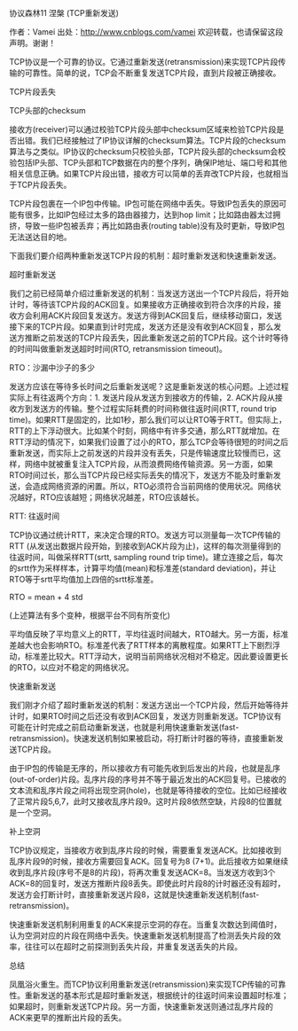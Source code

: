 协议森林11 涅槃 (TCP重新发送)

作者：Vamei 出处：http://www.cnblogs.com/vamei 欢迎转载，也请保留这段声明。谢谢！

 

TCP协议是一个可靠的协议。它通过重新发送(retransmission)来实现TCP片段传输的可靠性。简单的说，TCP会不断重复发送TCP片段，直到片段被正确接收。

 

TCP片段丢失

 

TCP头部的checksum

接收方(receiver)可以通过校验TCP片段头部中checksum区域来检验TCP片段是否出错。我们已经接触过了IP协议详解的checksum算法。TCP片段的checksum算法与之类似。IP协议的checksum只校验头部，TCP片段头部的checksum会校验包括IP头部、TCP头部和TCP数据在内的整个序列，确保IP地址、端口号和其他相关信息正确。如果TCP片段出错，接收方可以简单的丢弃改TCP片段，也就相当于TCP片段丢失。

TCP片段包裹在一个IP包中传输。IP包可能在网络中丢失。导致IP包丢失的原因可能有很多，比如IP包经过太多的路由器接力，达到hop
limit；比如路由器太过拥挤，导致一些IP包被丢弃；再比如路由表(routing table)没有及时更新，导致IP包无法送达目的地。

下面我们要介绍两种重新发送TCP片段的机制：超时重新发送和快速重新发送。 

 

超时重新发送

我们之前已经简单介绍过重新发送的机制：当发送方送出一个TCP片段后，将开始计时，等待该TCP片段的ACK回复。如果接收方正确接收到符合次序的片段，接收方会利用ACK片段回复发送方。发送方得到ACK回复后，继续移动窗口，发送接下来的TCP片段。如果直到计时完成，发送方还是没有收到ACK回复，那么发送方推断之前发送的TCP片段丢失，因此重新发送之前的TCP片段。这个计时等待的时间叫做重新发送超时时间(RTO,
retransmission timeout)。

 

RTO：沙漏中沙子的多少

发送方应该在等待多长时间之后重新发送呢？这是重新发送的核心问题。上述过程实际上有往返两个方向：1.
发送片段从发送方到接收方的传输，2. ACK片段从接收方到发送方的传输。整个过程实际耗费的时间称做往返时间(RTT, round trip
time)。如果RTT是固定的，比如1秒，那么我们可以让RTO等于RTT。但实际上，RTT的上下浮动很大。比如某个时刻，网络中有许多交通，那么RTT就增加。在RTT浮动的情况下，如果我们设置了过小的RTO，那么TCP会等待很短的时间之后重新发送，而实际上之前发送的片段并没有丢失，只是传输速度比较慢而已，这样，网络中就被重复注入TCP片段，从而浪费网络传输资源。另一方面，如果RTO时间过长，那么当TCP片段已经实际丢失的情况下，发送方不能及时重新发送，会造成网络资源的闲置。所以，RTO必须符合当前网络的使用状况。网络状况越好，RTO应该越短；网络状况越差，RTO应该越长。

 

RTT: 往返时间

 

TCP协议通过统计RTT，来决定合理的RTO。发送方可以测量每一次TCP传输的RTT
(从发送出数据片段开始，到接收到ACK片段为止)，这样的每次测量得到的往返时间，叫做采样RTT(srtt, sampling round trip
time)。建立连接之后，每次的srtt作为采样样本，计算平均值(mean)和标准差(standard
deviation)，并让RTO等于srtt平均值加上四倍的srtt标准差。

RTO = mean + 4 std

(上述算法有多个变种，根据平台不同有所变化)

平均值反映了平均意义上的RTT，平均往返时间越大，RTO越大。另一方面，标准差越大也会影响RTO。标准差代表了RTT样本的离散程度。如果RTT上下剧烈浮动，标准差比较大。RTT浮动大，说明当前网络状况相对不稳定。因此要设置更长的RTO，以应对不稳定的网络状况。

 

快速重新发送

我们刚才介绍了超时重新发送的机制：发送方送出一个TCP片段，然后开始等待并计时，如果RTO时间之后还没有收到ACK回复，发送方则重新发送。TCP协议有可能在计时完成之前启动重新发送，也就是利用快速重新发送(fast-retransmission)。快速发送机制如果被启动，将打断计时器的等待，直接重新发送TCP片段。

由于IP包的传输是无序的，所以接收方有可能先收到后发出的片段，也就是乱序(out-of-order)片段。乱序片段的序号并不等于最近发出的ACK回复号。已接收的文本流和乱序片段之间将出现空洞(hole)，也就是等待接收的空位。比如已经接收了正常片段5,6,7，此时又接收乱序片段9。这时片段8依然空缺，片段8的位置就是一个空洞。



补上空洞

TCP协议规定，当接收方收到乱序片段的时候，需要重复发送ACK。比如接收到乱序片段9的时候，接收方需要回复ACK。回复号为8
(7+1)。此后接收方如果继续收到乱序片段(序号不是8的片段)，将再次重复发送ACK=8。当发送方收到3个ACK=8的回复时，发送方推断片段8丢失。即使此时片段8的计时器还没有超时，发送方会打断计时，直接重新发送片段8，这就是快速重新发送机制(fast-retransmission)。

 

快速重新发送机制利用重复的ACK来提示空洞的存在。当重复次数达到阈值时，认为空洞对应的片段在网络中丢失。快速重新发送机制提高了检测丢失片段的效率，往往可以在超时之前探测到丢失片段，并重复发送丢失的片段。

 

总结

凤凰浴火重生。而TCP协议利用重新发送(retransmission)来实现TCP传输的可靠性。重新发送的基本形式是超时重新发送，根据统计的往返时间来设置超时标准；如果超时，则重新发送TCP片段。另一方面，快速重新发送则通过乱序片段的ACK来更早的推断出片段的丢失。


